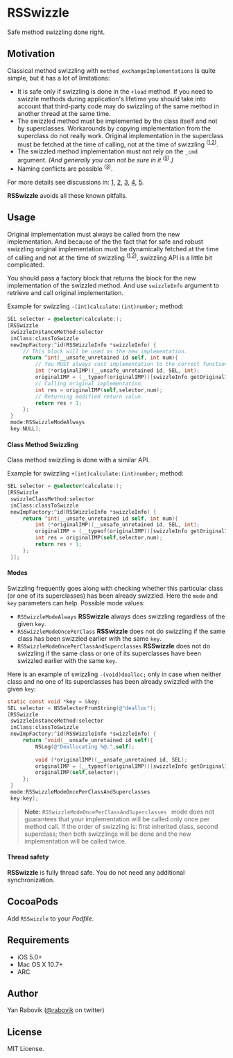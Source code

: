 
# RSSwizzle
Safe method swizzling done right.

## Motivation

Classical method swizzling with `method_exchangeImplementations` is quite simple, but it has a lot of limitations:

* It is safe only if swizzling is done in the `+load` method. If you need to swizzle methods during application's lifetime you should take into account that third-party code may do swizzling of the same method in another thread at the same time.
* The swizzled method must be implemented by the class itself and not by superclasses. Workarounds by copying implementation from the superclass do not really work. Original implementation in the superclass must be fetched at the time of calling, not at the time of swizzling <sup>([1][774],[2][775])</sup>.
* The swizzled method implementation must not rely on the `_cmd` argument. _(And generally you can not be sure in it <sup>([5][cmd])</sup>.)_
* Naming conflicts are possible <sup>([3][SO])</sup>.

For more details see discussions in: [1][774], [2][775], [3][SO], [4][TH], [5][cmd].

**RSSwizzle** avoids all these known pitfalls.

## Usage

Original implementation must always be called from the new implementation. And because of the the fact that for safe and robust swizzling original implementation must be dynamically fetched at the time of calling and not at the time of swizzling <sup>([1][774],[2][775])</sup>, swizzling API is a little bit complicated.

You should pass a factory block that returns the block for the new implementation of the swizzled method. And use `swizzleInfo` argument to retrieve and call original implementation.

Example for swizzling `-(int)calculate:(int)number;` method:

```objective-c
SEL selector = @selector(calculate:);
[RSSwizzle
 swizzleInstanceMethod:selector
 inClass:classToSwizzle
 newImpFactory:^id(RSSWizzleInfo *swizzleInfo) {
     // This block will be used as the new implementation.
     return ^int(__unsafe_unretained id self, int num){
         // You MUST always cast implementation to the correct function pointer.
         int (*originalIMP)(__unsafe_unretained id, SEL, int);
         originalIMP = (__typeof(originalIMP))[swizzleInfo getOriginalImplementation];
         // Calling original implementation.
         int res = originalIMP(self,selector,num);
         // Returning modified return value.
         return res + 1;
     };
 }
 mode:RSSwizzleModeAlways
 key:NULL];
```

#### Class Method Swizzling
Class method swizzling is done with a similar API.

Example for swizzling `+(int)calculate:(int)number;` method:

```objective-c
SEL selector = @selector(calculate:);
[RSSwizzle
 swizzleClassMethod:selector
 inClass:classToSwizzle
 newImpFactory:^id(RSSWizzleInfo *swizzleInfo) {
     return ^int(__unsafe_unretained id self, int num){
         int (*originalIMP)(__unsafe_unretained id, SEL, int);
         originalIMP = (__typeof(originalIMP))[swizzleInfo getOriginalImplementation];
         int res = originalIMP(self,selector,num);
         return res + 1;
     };
 }];
```


#### Modes

Swizzling frequently goes along with checking whether this particular class (or one of its superclasses) has been already swizzled. Here the `mode` and `key` parameters can help.
Possible mode values:

* `RSSwizzleModeAlways` **RSSwizzle** always does swizzling regardless of the given `key`.
* `RSSwizzleModeOncePerClass` **RSSwizzle** does not do swizzling if the same class has been swizzled earlier with the same `key`.
* `RSSwizzleModeOncePerClassAndSuperclasses` **RSSwizzle** does not do swizzling if the same class or one of its superclasses have been swizzled earlier with the same `key`.

Here is an example of swizzling `-(void)dealloc;` only in case when neither class and no one of its superclasses has been already swizzled with the given `key`:

```objective-c
static const void *key = &key;
SEL selector = NSSelectorFromString(@"dealloc");
[RSSwizzle
 swizzleInstanceMethod:selector
 inClass:classToSwizzle
 newImpFactory:^id(RSSWizzleInfo *swizzleInfo) {
     return ^void(__unsafe_unretained id self){
         NSLog(@"Deallocating %@.",self);
         
         void (*originalIMP)(__unsafe_unretained id, SEL);
         originalIMP = (__typeof(originalIMP))[swizzleInfo getOriginalImplementation];
         originalIMP(self,selector);
     };
 }
 mode:RSSwizzleModeOncePerClassAndSuperclasses
 key:key];
```

> **Note:** `RSSwizzleModeOncePerClassAndSuperclasses ` mode does not guarantees that your implementation will be called only once per method call. If the order of swizzling is: first inherited class, second superclass; then both swizzlings will be done and the new implementation will be called twice.

#### Thread safety

**RSSwizzle** is fully thread safe. You do not need any additional synchronization.

## CocoaPods
Add `RSSwizzle` to your _Podfile_.

## Requirements
* iOS 5.0+
* Mac OS X 10.7+
* ARC

## Author
Yan Rabovik ([@rabovik][twitter] on twitter)

## License
MIT License.

[twitter]: https://twitter.com/rabovik
[cmd]: http://www.mikeash.com/pyblog/friday-qa-2010-01-29-method-replacement-for-fun-and-profit.html#comment-e2c2af6395d9e8fca559895bbd434ee8
[SO]: http://stackoverflow.com/a/8636521/441735
[774]: https://github.com/ReactiveCocoa/ReactiveCocoa/pull/774
[775]: https://github.com/ReactiveCocoa/ReactiveCocoa/pull/775
[TH]: https://github.com/th-in-gs/THObserversAndBinders/commit/cabe12dece2faabf5e58759363ac603be963c889#L1R231